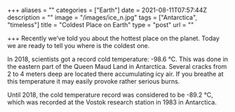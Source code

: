 +++
aliases = ""
categories = ["Earth"]
date = 2021-08-11T07:57:44Z
description = ""
image = "/images/ice_n.jpg"
tags = ["Antarctica", "timeless"]
title = "Coldest Place on Earth"
type = "post"
url = ""

+++
Recently we’ve told you about the hottest place on the planet. Today we are ready to tell you where is the coldest one.

In 2018, scientists got a record cold temperature: -98.6 °C. This was done in the eastern part of the Queen Maud Land in Antarctica. Several cracks from 2 to 4 meters deep are located there accumulating icy air. If you breathe at this temperature it may easily provoke rather serious burns.

Until 2018, the cold temperature record was considered to be -89.2 °С, which was recorded at the Vostok research station in 1983 in Antarctica.